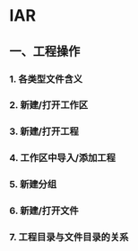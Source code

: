 # IAR

## 一、工程操作

### 1. 各类型文件含义

### 2. 新建/打开工作区

### 3. 新建/打开工程

### 4. 工作区中导入/添加工程

### 5. 新建分组

### 6. 新建/打开文件

### 7. 工程目录与文件目录的关系

